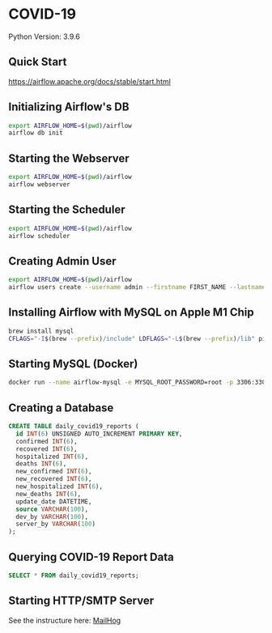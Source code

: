 # COVID-19

Python Version: 3.9.6

## Quick Start

https://airflow.apache.org/docs/stable/start.html

## Initializing Airflow's DB

```sh
export AIRFLOW_HOME=$(pwd)/airflow
airflow db init
```

## Starting the Webserver

```sh
export AIRFLOW_HOME=$(pwd)/airflow
airflow webserver
```

## Starting the Scheduler

```sh
export AIRFLOW_HOME=$(pwd)/airflow
airflow scheduler
```

## Creating Admin User

```sh
export AIRFLOW_HOME=$(pwd)/airflow
airflow users create --username admin --firstname FIRST_NAME --lastname LAST_NAME --role Admin --email admin@example.org
```

## Installing Airflow with MySQL on Apple M1 Chip

```sh
brew install mysql
CFLAGS="-I$(brew --prefix)/include" LDFLAGS="-L$(brew --prefix)/lib" pip install "apache-airflow[mysql]"
```

## Starting MySQL (Docker)

```sh
docker run --name airflow-mysql -e MYSQL_ROOT_PASSWORD=root -p 3306:3306 mysql:8.0.20
```

## Creating a Database

```sql
CREATE TABLE daily_covid19_reports (
  id INT(6) UNSIGNED AUTO_INCREMENT PRIMARY KEY,
  confirmed INT(6),
  recovered INT(6),
  hospitalized INT(6),
  deaths INT(6),
  new_confirmed INT(6),
  new_recovered INT(6),
  new_hospitalized INT(6),
  new_deaths INT(6),
  update_date DATETIME,
  source VARCHAR(100),
  dev_by VARCHAR(100),
  server_by VARCHAR(100)
);
```

## Querying COVID-19 Report Data

```sql
SELECT * FROM daily_covid19_reports;
```

## Starting HTTP/SMTP Server

See the instructure here: [MailHog](https://github.com/mailhog/MailHog)
